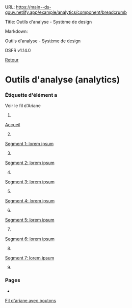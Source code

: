 URL:
https://main--ds-gouv.netlify.app/example/analytics/component/breadcrumb

Title:
Outils d'analyse - Système de design

Markdown:

Outils d'analyse - Système de design


DSFR v1.14.0


[Retour](../)


# Outils d'analyse (analytics)


### Étiquette d'élément a


Voir le fil d'Ariane


1.
[Accueil](../)


2.
[Segment 1: lorem ipsum](../)


3.
[Segment 2: lorem ipsum](../)


4.
[Segment 3: lorem ipsum](../)


5.
[Segment 4: lorem ipsum](../)


6.
[Segment 5: lorem ipsum](../)


7.
[Segment 6: lorem ipsum](../)


8.
[Segment 7: lorem ipsum](../)


9.


### Pages


-
[Fil d'ariane avec boutons](breadcrumb-button)
